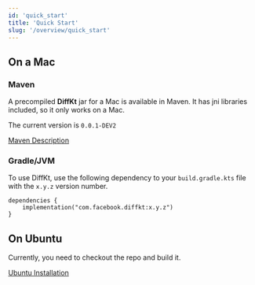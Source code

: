 ```yaml
---
id: 'quick_start'
title: 'Quick Start'
slug: '/overview/quick_start'
---
```

## On a Mac

### Maven

A precompiled **DiffKt** jar for a Mac is available in Maven. It has jni libraries included, so it only works on a Mac.

The current version is `0.0.1-DEV2`

[Maven Description](https://search.maven.org/artifact/com.facebook.diffkt/diffkt/0.0.1-DEV2/jar)

### Gradle/JVM

To use DiffKt, use the following dependency to your `build.gradle.kts` file with the `x.y.z` version number.

```
dependencies {
    implementation("com.facebook.diffkt:x.y.z")
}
```

## On Ubuntu

Currently, you need to checkout the repo and build it.

[Ubuntu Installation](installation_ubuntu)